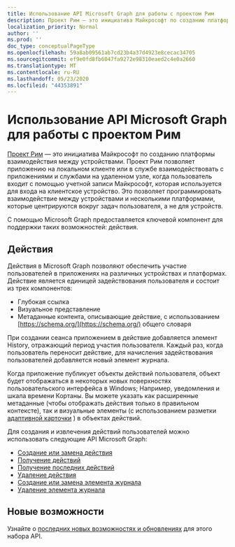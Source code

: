```yaml
---
title: Использование API Microsoft Graph для работы с проектом Рим
description: Проект Рим — это инициатива Майкрософт по созданию платформы взаимодействия между устройствами. Проект Рим позволяет приложению на локальном клиенте или в службе взаимодействовать с приложениями и службами на удаленном узле, когда пользователь входит с помощью учетной записи Майкрософт, которая используется для входа на клиентское устройство. Это позволяет программировать взаимодействие между устройствами и несколькими платформами, которые центрируются вокруг задач пользователя, а не для устройств.
localization_priority: Normal
author: ''
ms.prod: ''
doc_type: conceptualPageType
ms.openlocfilehash: 59a8ab09561ab7cd23b4a37d4923e8cecac34705
ms.sourcegitcommit: ef9e0fd8fb6047fa9272e98310eaed2c4e0a2660
ms.translationtype: MT
ms.contentlocale: ru-RU
ms.lasthandoff: 05/23/2020
ms.locfileid: "44353891"
---
```

# <a name="use-the-microsoft-graph-api-to-work-with-project-rome"></a>Использование API Microsoft Graph для работы с проектом Рим

[Проект Рим](https://developer.microsoft.com/en-us/windows/project-rome) — это инициатива Майкрософт по созданию платформы взаимодействия между устройствами. Проект Рим позволяет приложению на локальном клиенте или в службе взаимодействовать с приложениями и службами на удаленном узле, когда пользователь входит с помощью учетной записи Майкрософт, которая используется для входа на клиентское устройство. Это позволяет программировать взаимодействие между устройствами и несколькими платформами, которые центрируются вокруг задач пользователя, а не для устройств.

С помощью Microsoft Graph предоставляется ключевой компонент для поддержки таких возможностей: действия.

## <a name="activities"></a>Действия

Действия в Microsoft Graph позволяют обеспечить участие пользователей в приложениях на различных устройствах и платформах. Действие является единицей задействования пользователя и состоит из трех компонентов:

- Глубокая ссылка
- Визуальное представление
- Метаданные контента, описывающие действие, с использованием [https://schema.org/](https://schema.org/) общего словаря

При создании сеанса приложением в действие добавляется элемент History, отражающий период участия пользователя. Каждый раз, когда пользователь переносит действие, для начисления задействования пользователей добавляется новый элемент журнала.

Когда приложение публикует объекты действий пользователя, объект будет отображаться в некоторых новых поверхностях пользовательского интерфейса в Windows; Например, уведомления и шкала времени Кортаны. Вы можете указать как расширенные метаданные (чтобы отображать действия только в правильном контексте), так и визуальные элементы (с использованием разметки [адаптивной карточки](https://adaptivecards.io/) ) в объектах действий.

Для создания и извлечения действий пользователей можно использовать следующие API Microsoft Graph:

- [Создание или замена действия](../api/projectrome-put-activity.md)
- [Получение действий](../api/projectrome-get-activities.md)
- [Получение последних действий](../api/projectrome-get-recent-activities.md)
- [Удаление действия](../api/projectrome-delete-activity.md)
- [Создание или замена элемента журнала](../api/projectrome-put-historyitem.md)
- [Удаление элемента журнала](../api/projectrome-delete-historyitem.md)

## <a name="whats-new"></a>Новые возможности
Узнайте о [последних новых возможностях и обновлениях](/graph/whats-new-overview) для этого набора API.